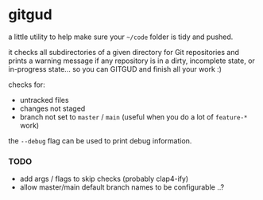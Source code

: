 # gitgud

a little utility to help make sure your `~/code` folder is tidy and pushed.

it checks all subdirectories of a given directory for Git repositories and prints a warning message if any repository is in a dirty, incomplete state, or in-progress state... so you can GITGUD and finish all your work :)

checks for:
* untracked files
* changes not staged
* branch not set to `master` / `main` (useful when you do a lot of `feature-*` work)

the `--debug` flag can be used to print debug information.



### TODO
* add args / flags to skip checks (probably clap4-ify)
* allow master/main default branch names to be configurable ..?
